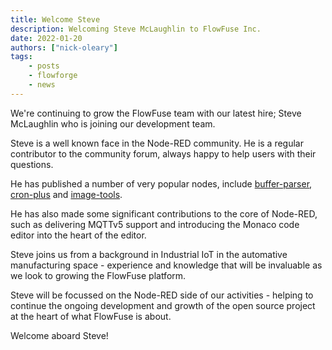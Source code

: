 ```yaml
---
title: Welcome Steve
description: Welcoming Steve McLaughlin to FlowFuse Inc.
date: 2022-01-20
authors: ["nick-oleary"]
tags:
    - posts
    - flowforge
    - news
---
```


We're continuing to grow the FlowFuse team with our latest hire; Steve McLaughlin
who is joining our development team.

<!--more-->

Steve is a well known face in the Node-RED community. He is a regular contributor
to the community forum, always happy to help users with their questions.

He has published a number of very popular nodes, include [buffer-parser](https://flows.nodered.org/node/node-red-contrib-buffer-parser),
[cron-plus](https://flows.nodered.org/node/node-red-contrib-cron-plus) and
[image-tools](https://flows.nodered.org/node/node-red-contrib-image-tools).

He has also made some significant contributions to the core of Node-RED, such as
delivering MQTTv5 support and introducing the Monaco code editor into the heart
of the editor.

Steve joins us from a background in Industrial IoT in the automative manufacturing
space - experience and knowledge that will be invaluable as we look to growing the
FlowFuse platform.

Steve will be focussed on the Node-RED side of our activities - helping to continue
the ongoing development and growth of the open source project at the heart of what
FlowFuse is about.

Welcome aboard Steve!
